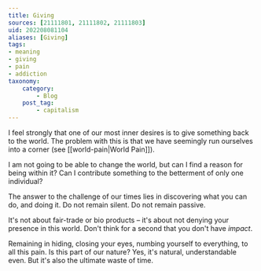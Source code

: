 ```yaml
---
title: Giving
sources: [21111801, 21111802, 21111803]
uid: 202208081104
aliases: [Giving]
tags: 
- meaning
- giving
- pain
- addiction 
taxonomy:
    category:
        - Blog
    post_tag:
        - capitalism
---
```


I feel strongly that one of our most inner desires is to give something back to the world. The problem with this is that we have seemingly run ourselves into a corner (see [[world-pain|World Pain]]).

I am not going to be able to change the world, but can I find a reason for being within it? Can I contribute something to the betterment of only one individual?

The answer to the challenge of our times lies in discovering what you can do, and doing it. Do not remain silent. Do not remain passive.

It's not about fair-trade or bio products – it's about not denying your presence in this world. Don't think for a second that you don't have *impact*.

Remaining in hiding, closing your eyes, numbing yourself to everything, to all this pain. Is this part of our nature? Yes, it's natural, understandable even. But it's also the ultimate waste of time.

